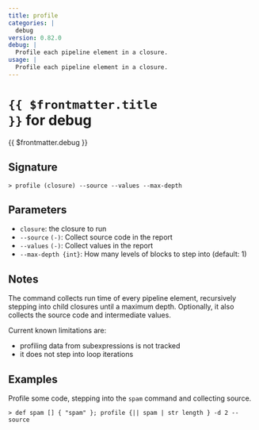 ```yaml
---
title: profile
categories: |
  debug
version: 0.82.0
debug: |
  Profile each pipeline element in a closure.
usage: |
  Profile each pipeline element in a closure.
---
```


# <code>{{ $frontmatter.title }}</code> for debug

<div class='command-title'>{{ $frontmatter.debug }}</div>

## Signature

```> profile (closure) --source --values --max-depth```

## Parameters

 -  `closure`: the closure to run
 -  `--source` `(-)`: Collect source code in the report
 -  `--values` `(-)`: Collect values in the report
 -  `--max-depth {int}`: How many levels of blocks to step into (default: 1)

## Notes
The command collects run time of every pipeline element, recursively stepping into child closures
until a maximum depth. Optionally, it also collects the source code and intermediate values.

Current known limitations are:
* profiling data from subexpressions is not tracked
* it does not step into loop iterations
## Examples

Profile some code, stepping into the `spam` command and collecting source.
```shell
> def spam [] { "spam" }; profile {|| spam | str length } -d 2 --source

```
